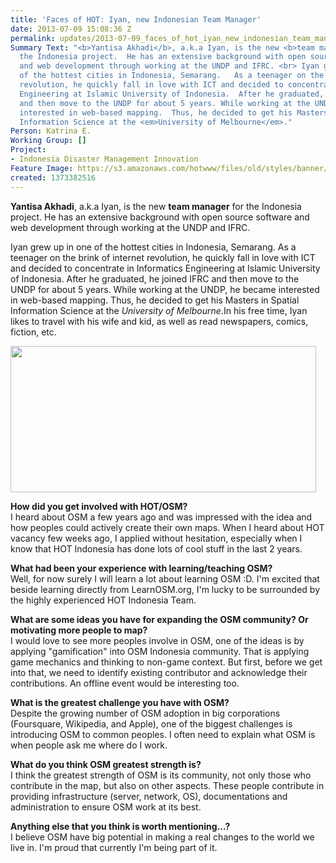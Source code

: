 ```yaml
---
title: 'Faces of HOT: Iyan, new Indonesian Team Manager'
date: 2013-07-09 15:08:36 Z
permalink: updates/2013-07-09_faces_of_hot_iyan_new_indonesian_team_manager
Summary Text: "<b>Yantisa Akhadi</b>, a.k.a Iyan, is the new <b>team manager</b> for
  the Indonesia project.  He has an extensive background with open source software
  and web development through working at the UNDP and IFRC. <br> Iyan grew up in one
  of the hottest cities in Indonesia, Semarang.   As a teenager on the brink of internet
  revolution, he quickly fall in love with ICT and decided to concentrate in Informatics
  Engineering at Islamic University of Indonesia.  After he graduated, he joined IFRC
  and then move to the UNDP for about 5 years. While working at the UNDP, he became
  interested in web-based mapping.  Thus, he decided to get his Masters in Spatial
  Information Science at the <em>University of Melbourne</em>."
Person: Katrina E.
Working Group: []
Project:
- Indonesia Disaster Management Innovation
Feature Image: https://s3.amazonaws.com/hotwww/files/old/styles/banner/public/iyan.png
created: 1373382516
---
```


<p><strong>Yantisa Akhadi</strong>, a.k.a Iyan, is the new <strong>team&nbsp;manager</strong> for the Indonesia project. He has an extensive background with open source software and web development through working at the UNDP and IFRC.</p><p>Iyan grew up in one of the hottest cities in Indonesia, Semarang. As a teenager on the brink of internet revolution, he quickly fall in love with ICT and decided to concentrate in Informatics Engineering at Islamic University of Indonesia. After he graduated, he joined IFRC and then move to the UNDP for about 5 years. While working at the UNDP, he became interested in web-based mapping. Thus, he decided to get his Masters in Spatial Information Science at the <em>University of Melbourne</em>.<!--break-->In his free time, Iyan likes to travel with his wife and kid, as well as read newspapers, comics, fiction, etc.</p><p><img src="https://s3.amazonaws.com/hotwww/files/old/iyan_0.png" alt="" style="width:489px;height:234px"></p><p><strong>How did you get involved with HOT/OSM? </strong> <br>I heard about OSM a few years ago and was impressed with the idea and how peoples could actively create their own maps. When I heard about HOT vacancy few weeks ago, I applied without hesitation, especially when I know that HOT Indonesia has done lots of cool stuff in the last 2 years.</p><p><strong>What had been your experience with learning/teaching OSM? </strong> <br>Well, for now surely I will learn a lot about learning OSM :D. I'm excited that beside learning directly from LearnOSM.org, I'm lucky to be surrounded by the highly experienced HOT Indonesia Team.</p><p><strong>What are some ideas you have for expanding the OSM community? Or motivating more people to map? <br></strong>I would love to see more peoples involve in OSM, one of the ideas is by applying "gamification" into OSM Indonesia community. That is applying game mechanics and thinking to non-game context. But first, before we get into that, we need to identify existing contributor and acknowledge their contributions. An offline event would be interesting too.</p><p><strong>What is the greatest challenge you have with OSM?</strong> <br>Despite the growing number of OSM adoption in big corporations (Foursquare, Wikipedia, and Apple), one of the biggest challenges is introducing OSM to common peoples. I often need to explain what OSM is when people ask me where do I work.</p><p><strong>What do you think OSM greatest strength is? </strong> <br>I think the greatest strength of OSM is its community, not only those who contribute in the map, but also on other aspects. These people contribute in providing infrastructure (server, network, OS), documentations and administration to ensure OSM work at its best.</p><p><strong>Anything else that you think is worth mentioning...?</strong> <br>I believe OSM have big potential in making a real changes to the world we live in. I'm proud that currently I'm being part of it.</p>
